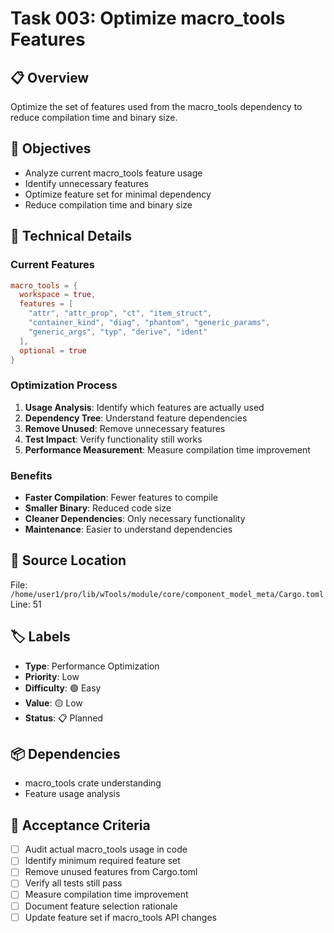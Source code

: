 # Task 003: Optimize macro_tools Features

## 📋 **Overview**
Optimize the set of features used from the macro_tools dependency to reduce compilation time and binary size.

## 🎯 **Objectives**
- Analyze current macro_tools feature usage
- Identify unnecessary features
- Optimize feature set for minimal dependency
- Reduce compilation time and binary size

## 🔧 **Technical Details**

### Current Features
```toml
macro_tools = { 
  workspace = true, 
  features = [ 
    "attr", "attr_prop", "ct", "item_struct", 
    "container_kind", "diag", "phantom", "generic_params", 
    "generic_args", "typ", "derive", "ident" 
  ], 
  optional = true 
}
```

### Optimization Process
1. **Usage Analysis**: Identify which features are actually used
2. **Dependency Tree**: Understand feature dependencies
3. **Remove Unused**: Remove unnecessary features
4. **Test Impact**: Verify functionality still works
5. **Performance Measurement**: Measure compilation time improvement

### Benefits
- **Faster Compilation**: Fewer features to compile
- **Smaller Binary**: Reduced code size
- **Cleaner Dependencies**: Only necessary functionality
- **Maintenance**: Easier to understand dependencies

## 📍 **Source Location**
File: `/home/user1/pro/lib/wTools/module/core/component_model_meta/Cargo.toml`
Line: 51

## 🏷️ **Labels**
- **Type**: Performance Optimization  
- **Priority**: Low
- **Difficulty**: 🟢 Easy
- **Value**: 🟡 Low
- **Status**: 📋 Planned

## 📦 **Dependencies**
- macro_tools crate understanding
- Feature usage analysis

## 🧪 **Acceptance Criteria**
- [ ] Audit actual macro_tools usage in code
- [ ] Identify minimum required feature set
- [ ] Remove unused features from Cargo.toml
- [ ] Verify all tests still pass
- [ ] Measure compilation time improvement
- [ ] Document feature selection rationale
- [ ] Update feature set if macro_tools API changes